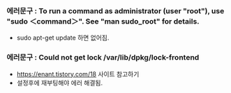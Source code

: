 ### 에러문구 : To run a command as administrator (user "root"), use "sudo ＜command＞". See "man sudo_root" for details.
- sudo apt-get update 하면 없어짐.

### 에러문구 : Could not get lock /var/lib/dpkg/lock-frontend
- https://enant.tistory.com/18 사이트 참고하기
- 설정후에 재부팅해야 에러 해결됨.
